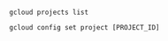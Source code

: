 ```gcloud config get-value project

gcloud projects list 

gcloud config set project [PROJECT_ID]
```
